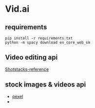 # Vid.ai

## requirements
```
pip install -r requirements.txt
python -m spacy download en_core_web_sm
```

## Video editing api
[Shotstacks-reference](https://github.com/shotstack/shotstack-sdk-python)

## stock images & videos api
- [pexel](https://www.pexels.com/api/documentation/)
- 